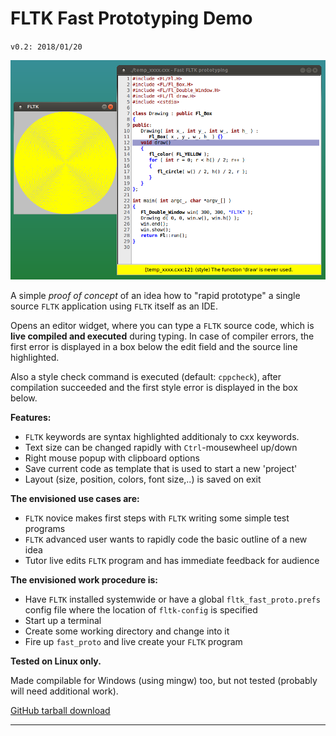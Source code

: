 # FLTK Fast Prototyping Demo
`v0.2: 2018/01/20`

![Screenshot of fast FLTK prototyping demo showing warning](screenshots/fast_fltk_proto_v2.png "Screenshot of fast FLTK prototyping demo showing warning")

A simple *proof of concept* of an idea how to "rapid prototype"
a single source `FLTK` application using `FLTK` itself as an IDE.

Opens an editor widget, where you can type a `FLTK` source code,
which is **live compiled and executed** during typing. In case of
compiler errors, the first error is displayed in a box below
the edit field and the source line highlighted.

Also a style check command is executed (default: `cppcheck`), after
compilation succeeded and the first style error is displayed in
the box below.

**Features:**

- `FLTK` keywords are syntax highlighted additionaly to cxx keywords.
- Text size can be changed rapidly with `Ctrl`-mousewheel up/down
- Right mouse popup with clipboard options
- Save current code as template that is used to start a new 'project'
- Layout (size, position, colors, font size,..) is saved on exit

**The envisioned use cases are:**

- `FLTK` novice makes first steps with `FLTK` writing some simple test programs
- `FLTK` advanced user wants to rapidly code the basic outline of a new idea
- Tutor live edits `FLTK` program and has immediate feedback for audience

**The envisioned work procedure is:**

- Have `FLTK` installed systemwide or have a global `fltk_fast_proto.prefs` config file
  where the location of `fltk-config` is specified
- Start up a terminal
- Create some working directory and change into it
- Fire up `fast_proto` and live create your `FLTK` program


**Tested on Linux only.**

Made compilable for Windows (using mingw) too, but not tested
(probably will need additional work).

[GitHub tarball download](https://github.com/wcout/FLTrator/archive/master.zip)

---
